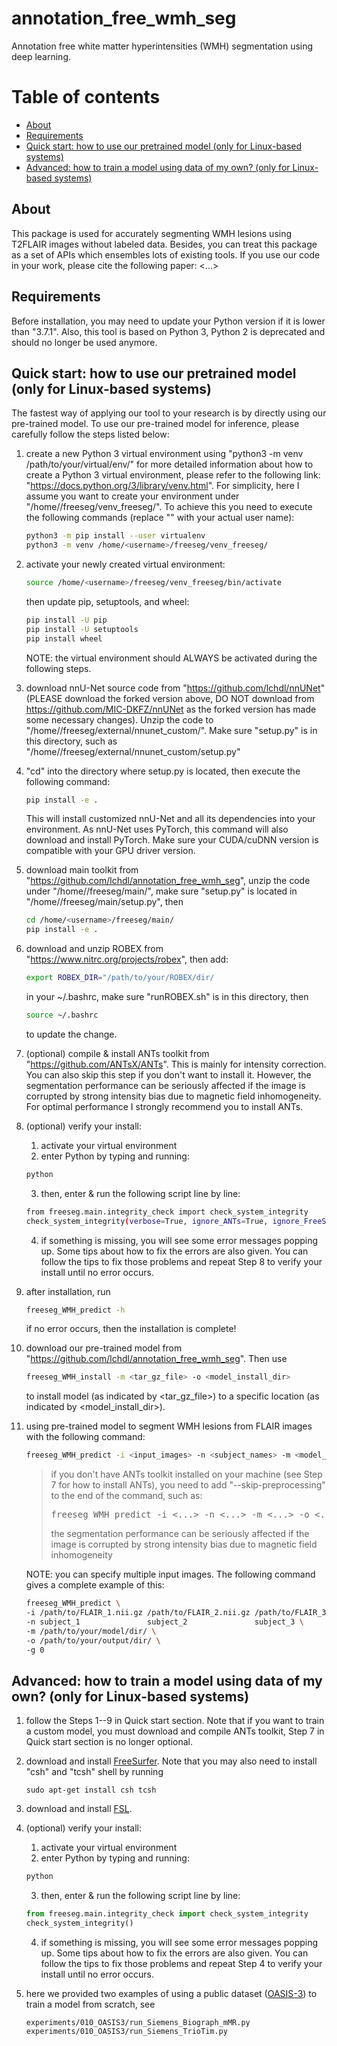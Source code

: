 # annotation_free_wmh_seg
Annotation free white matter hyperintensities (WMH) segmentation using deep learning.

# Table of contents

- [About](#about)
- [Requirements](#requirements)
- [Quick start: how to use our pretrained model (only for Linux-based systems)](#quick-start-how-to-use-our-pretrained-model-only-for-linux-based-systems)
- [Advanced: how to train a model using data of my own? (only for Linux-based systems)](#advanced-how-to-train-a-model-using-data-of-my-own-only-for-linux-based-systems)

## About

This package is used for accurately segmenting WMH lesions using T2FLAIR images without labeled data.
Besides, you can treat this package as a set of APIs which ensembles lots of existing tools.
If you use our code in your work, please cite the following paper:
<...>

## Requirements

Before installation, you may need to update your Python version if it is lower than "3.7.1".
Also, this tool is based on Python 3, Python 2 is deprecated and should no longer be used anymore.

## Quick start: how to use our pretrained model (only for Linux-based systems)

The fastest way of applying our tool to your research is by directly using our pre-trained model.
To use our pre-trained model for inference, please carefully follow the steps listed below:

1.  create a new Python 3 virtual environment using "python3 -m venv /path/to/your/virtual/env/"
    for more detailed information about how to create a Python 3 virtual environment, please
    refer to the following link: "https://docs.python.org/3/library/venv.html". For simplicity,
    here I assume you want to create your environment under "/home/<username>/freeseg/venv_freeseg/".
    To achieve this you need to execute the following commands (replace "<username>" with your actual 
    user name):

    ```bash
    python3 -m pip install --user virtualenv
    python3 -m venv /home/<username>/freeseg/venv_freeseg/
    ```

2.  activate your newly created virtual environment:

    ```bash
    source /home/<username>/freeseg/venv_freeseg/bin/activate
    ```

    then update pip, setuptools, and wheel:

    ```bash
    pip install -U pip
    pip install -U setuptools
    pip install wheel
    ```

    NOTE: the virtual environment should ALWAYS be activated during the following steps. 

3.  download nnU-Net source code from "https://github.com/lchdl/nnUNet" (PLEASE download the forked 
    version above, DO NOT download from https://github.com/MIC-DKFZ/nnUNet as the forked version has 
    made some necessary changes). Unzip the code to "/home/<username>/freeseg/external/nnunet_custom/". 
    Make sure "setup.py" is in this directory, such as "/home/<username>/freeseg/external/nnunet_custom/setup.py"

4.  "cd" into the directory where setup.py is located, then execute the following command:

    ```bash
    pip install -e .
    ```

    This will install customized nnU-Net and all its dependencies into your environment.
    As nnU-Net uses PyTorch, this command will also download and install PyTorch. Make sure your 
    CUDA/cuDNN version is compatible with your GPU driver version.

5.  download main toolkit from "https://github.com/lchdl/annotation_free_wmh_seg", unzip the code under 
    "/home/<username>/freeseg/main/", make sure "setup.py" is located in 
    "/home/<username>/freeseg/main/setup.py", then

    ```bash
    cd /home/<username>/freeseg/main/
    pip install -e .
    ```

6.  download and unzip ROBEX from "https://www.nitrc.org/projects/robex", then add:

    ```bash
    export ROBEX_DIR="/path/to/your/ROBEX/dir/
    ```
    
    in your ~/.bashrc, make sure "runROBEX.sh" is in this directory, then 

    ```bash
    source ~/.bashrc
    ```

    to update the change.

7.  (optional) compile & install ANTs toolkit from "https://github.com/ANTsX/ANTs". This is mainly for intensity
    correction. You can also skip this step if you don't want to install it. However, the segmentation performance
    can be seriously affected if the image is corrupted by strong intensity bias due to magnetic field inhomogeneity.
    For optimal performance I strongly recommend you to install ANTs.

8.  (optional) verify your install:
    1) activate your virtual environment
    2) enter Python by typing and running:
    
    ```bash
    python
    ```

    3) then, enter & run the following script line by line:

    ```bash
    from freeseg.main.integrity_check import check_system_integrity
    check_system_integrity(verbose=True, ignore_ANTs=True, ignore_FreeSurfer=True, ignore_FSL=True)
    ```

    4) if something is missing, you will see some error messages popping up. Some tips about how to fix the
       errors are also given. You can follow the tips to fix those problems and repeat Step 8 to verify your
       install until no error occurs.

9.  after installation, run

    ```bash
    freeseg_WMH_predict -h
    ```

    if no error occurs, then the installation is complete!

10. download our pre-trained model from "https://github.com/lchdl/annotation_free_wmh_seg". Then use

    ```bash
    freeseg_WMH_install -m <tar_gz_file> -o <model_install_dir>
    ```
    
    to install model (as indicated by <tar_gz_file>) to a specific location (as indicated by <model_install_dir>).

11. using pre-trained model to segment WMH lesions from FLAIR images with the following command:

    ```bash
    freeseg_WMH_predict -i <input_images> -n <subject_names> -m <model_install_dir> -o <output_folder> -g <gpu_id>
    ```
    
    > if you don't have ANTs toolkit installed on your machine (see Step 7 for how to install ANTs), you 
    > need to add "--skip-preprocessing" to the end of the command, such as:
    > <pre>freeseg_WMH_predict -i <...> -n <...> -m <...> -o <...> -g <...> <b>--skip-preprocessing</b></pre>
    > the segmentation performance can be seriously affected if the image is corrupted by strong intensity 
    > bias due to magnetic field inhomogeneity

    NOTE: you can specify multiple input images. The following command gives a complete example of this:

    ```bash
    freeseg_WMH_predict \
    -i /path/to/FLAIR_1.nii.gz /path/to/FLAIR_2.nii.gz /path/to/FLAIR_3.nii.gz \
    -n subject_1               subject_2               subject_3 \
    -m /path/to/your/model/dir/ \
    -o /path/to/your/output/dir/ \
    -g 0
    ```

## Advanced: how to train a model using data of my own? (only for Linux-based systems)

1.  follow the Steps 1--9 in Quick start section. Note that if you want to train a custom model, you must 
    download and compile ANTs toolkit, Step 7 in Quick start section is no longer optional.

2.  download and install [FreeSurfer](https://surfer.nmr.mgh.harvard.edu/). Note that you may also need to 
    install "csh" and "tcsh" shell by running 
    
    ```sudo apt-get install csh tcsh```

3.  download and install [FSL](https://fsl.fmrib.ox.ac.uk/fsl/fslwiki).

4.  (optional) verify your install:
    1) activate your virtual environment
    2) enter Python by typing and running:
    
    ```bash
    python
    ```

    3) then, enter & run the following script line by line:

    ```python
    from freeseg.main.integrity_check import check_system_integrity
    check_system_integrity()
    ```

    4) if something is missing, you will see some error messages popping up. Some tips about how to fix the
       errors are also given. You can follow the tips to fix those problems and repeat Step 4 to verify your
       install until no error occurs.

5.  here we provided two examples of using a public dataset ([OASIS-3](https://www.oasis-brains.org/)) 
    to train a model from scratch, see 
    
    ```
    experiments/010_OASIS3/run_Siemens_Biograph_mMR.py
    experiments/010_OASIS3/run_Siemens_TrioTim.py
    ```
